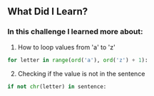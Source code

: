## What Did I Learn?

### In this challenge I learned more about:

1. How to loop values ​​from 'a' to 'z'
```python
for letter in range(ord('a'), ord('z') + 1):
```

2. Checking if the value is not in the sentence
```python
if not chr(letter) in sentence:
```
